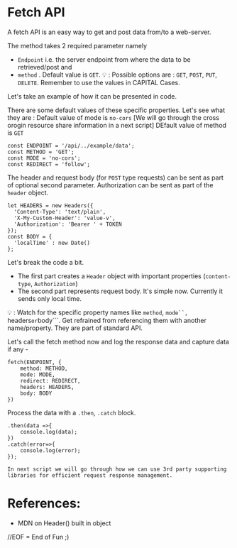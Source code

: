 # Fetch API 

A fetch API is an easy way to get and post data from/to a web-server. 

The method takes 2 required parameter namely 
- ```Endpoint``` i.e. the server endpoint from where the data to be retrieved/post and 
- ```method``` . Default value is ```GET```.
💡 : Possible options are : ```GET```, ```POST```, ```PUT```, ```DELETE```. Remember to use the values in CAPITAL Cases.

Let's take an example of how it can be presented in code. 


There are some default values of these specific properties. Let's see what they are :
Default value of mode is ```no-cors``` [We will go through the cross orogin resource share information in a next script]
DEfault value of method is ```GET```
```
const ENDPOINT = '/api/../example/data';
const METHOD = 'GET';
const MODE = 'no-cors';
const REDIRECT = 'follow';
```

The header and request body (for ```POST``` type requests) can be sent as part of optional second parameter. Authorization can be sent as part of the ```header``` object.
```
let HEADERS = new Headers({
  'Content-Type': 'text/plain',
  'X-My-Custom-Header': 'value-v',
  'Authorization': 'Bearer ' + TOKEN
});
const BODY = {
  'localTime' : new Date()
};
```
Let's break the code a bit. 
- The first part creates a ```Header``` object with important properties (```content-type```, ```Authorization```)
- The second part represents request body. It's simple now. Currently it sends only local time.

💡 : Watch for the specific property names like ```method```, ```mode``, ```headers``` or ```body```. Get refrained from referencing them with another name/property. They are part of standard API.

Let's call the fetch method now and log the response data and capture data if any - 

```
fetch(ENDPOINT, {
    method: METHOD,
    mode: MODE,           
    redirect: REDIRECT,   
    headers: HEADERS,
    body: BODY
})
```
Process the data with a ```.then```, ```.catch``` block.

```
.then(data =>{
    console.log(data);
})
.catch(error=>{
    console.log(error);
});

In next script we will go through how we can use 3rd party supporting libraries for efficient request response management.
```
# References:
- MDN on Header() built in object

//EOF = End of Fun ;)
